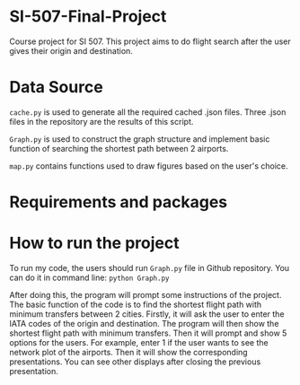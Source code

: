 # SI-507-Final-Project
Course project for SI 507. This project aims to do flight search after the user gives their origin and destination.

# Data Source
```cache.py``` is used to generate all the required cached .json files. Three .json files in the repository are the results of this script.

```Graph.py``` is used to construct the graph structure and implement basic function of searching the shortest path between 2 airports.

```map.py``` contains functions used to draw figures based on the user's choice. 

# Requirements and packages

# How to run the project
To run my code, the users should run ```Graph.py``` file in Github repository. You can do it in command line: ```python Graph.py``` 

After doing this, the program will prompt some instructions of the project. The basic function of the code is to find the shortest flight path with minimum transfers between 2 cities. Firstly, it will ask the user to enter the IATA codes of the origin and destination. The program will then show the shortest flight path with minimum transfers. Then it will prompt and show 5 options for the users. For example, enter 1 if the user wants to see the network plot of the airports. Then it will show the corresponding presentations. You can see other displays after closing the previous presentation.

